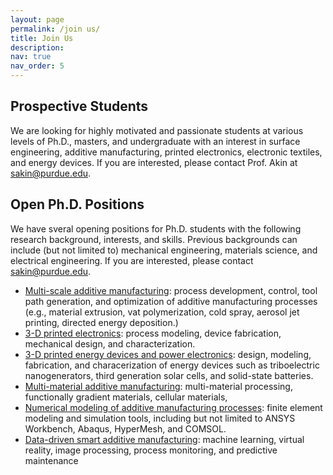 ```yaml
---
layout: page
permalink: /join us/
title: Join Us
description: 
nav: true
nav_order: 5
---
```


## Prospective Students

We are looking for highly motivated and passionate students at various levels of Ph.D., masters, and undergraduate with an interest in surface engineering, additive manufacturing, printed electronics, electronic textiles, and energy devices. If you are interested, please contact Prof. Akin at <a href="mailto:sakine@purdue.edu">sakin@purdue.edu</a>.

## Open Ph.D. Positions

We have sveral opening positions for Ph.D. students with the following research background, interests, and skills. Previous backgrounds can include (but not limited to) mechanical engineering, materials science, and electrical engineering. If you are interested, please contact <a href="mailto:sakine@purdue.edu">sakin@purdue.edu</a>.

<ul>
<li> <u> Multi-scale additive manufacturing</u>: process development, control, tool path generation, and optimization of additive manufacturing processes (e.g., material extrusion, vat polymerization, cold spray, aerosol jet printing, directed energy deposition.) </li>

<li> <u> 3-D printed electronics</u>: process modeling, device fabrication, mechanical design, and characterization. 
  </li>
  
<li> <u> 3-D printed energy devices and power electronics</u>: design, modeling, fabrication, and characerization of energy devices such as triboelectric nanogenerators, third generation solar cells, and solid-state batteries.
  </li>
<li> <u> Multi-material additive manufacturing</u>: multi-material processing, functionally gradient materials, cellular materials,   </li>

<li> <u> Numerical modeling of additive manufacturing processes</u>: finite element modeling and simulation tools, including but not limited to ANSYS Workbench, Abaqus, HyperMesh, and COMSOL. </li>

<li> <u> Data-driven smart additive manufacturing</u>: machine learning, virtual reality, image processing, process monitoring, and predictive maintenance  </li>
